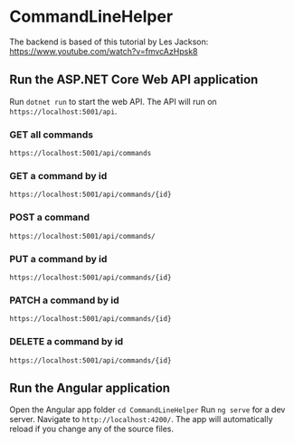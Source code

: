 # CommandLineHelper
The backend is based of this tutorial by Les Jackson: https://www.youtube.com/watch?v=fmvcAzHpsk8

## Run the ASP.NET Core Web API application
Run `dotnet run` to start the web API.
The API will run on `https://localhost:5001/api`.

### GET all commands
`https://localhost:5001/api/commands`

### GET a command by id
`https://localhost:5001/api/commands/{id}`

### POST a command
`https://localhost:5001/api/commands/`

### PUT a command by id
`https://localhost:5001/api/commands/{id}`

### PATCH a command by id
`https://localhost:5001/api/commands/{id}`

### DELETE a command by id
`https://localhost:5001/api/commands/{id}`

## Run the Angular application
Open the Angular app folder `cd CommandLineHelper`
Run `ng serve` for a dev server. Navigate to `http://localhost:4200/`. The app will automatically reload if you change any of the source files.
